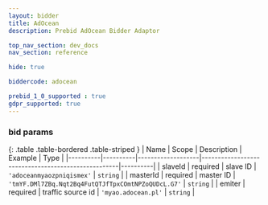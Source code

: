 ```yaml
---
layout: bidder
title: AdOcean
description: Prebid AdOcean Bidder Adaptor

top_nav_section: dev_docs
nav_section: reference

hide: true

biddercode: adocean

prebid_1_0_supported : true
gdpr_supported: true
---
```


### bid params

{: .table .table-bordered .table-striped }
| Name     | Scope    | Description       | Example                                            | Type     |
|----------|----------|-------------------|----------------------------------------------------|----------|
| slaveId  | required | slave ID          | `'adoceanmyaozpniqismex'`                          | `string` |
| masterId | required | master ID         | `'tmYF.DMl7ZBq.Nqt2Bq4FutQTJfTpxCOmtNPZoQUDcL.G7'` | `string` |
| emiter   | required | traffic source id | `'myao.adocean.pl'`                                | `string` |
